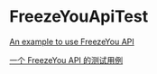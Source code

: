 # FreezeYouApiTest
[An example to use FreezeYou API](https://github.com/Playhi/FreezeYouApiTest/blob/master/app/src/main/java/cf/playhi/freezeyouapitest/MainActivity.java)

[一个 FreezeYou API 的测试用例](https://github.com/Playhi/FreezeYouApiTest/blob/master/app/src/main/java/cf/playhi/freezeyouapitest/MainActivity.java)

